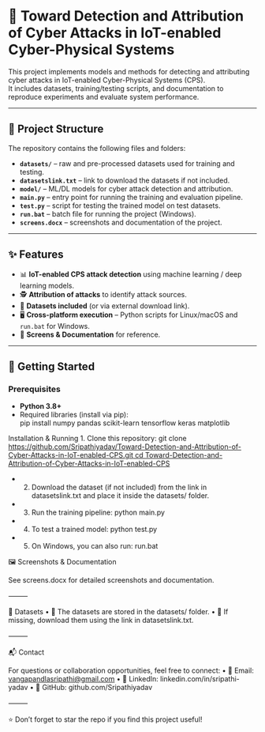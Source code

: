 # 🔐 Toward Detection and Attribution of Cyber Attacks in IoT-enabled Cyber-Physical Systems

This project implements models and methods for detecting and attributing cyber attacks in IoT-enabled Cyber-Physical Systems (CPS).  
It includes datasets, training/testing scripts, and documentation to reproduce experiments and evaluate system performance.  

---

## 📂 Project Structure

The repository contains the following files and folders:

- **`datasets/`** – raw and pre-processed datasets used for training and testing.  
- **`datasetslink.txt`** – link to download the datasets if not included.  
- **`model/`** – ML/DL models for cyber attack detection and attribution.  
- **`main.py`** – entry point for running the training and evaluation pipeline.  
- **`test.py`** – script for testing the trained model on test datasets.  
- **`run.bat`** – batch file for running the project (Windows).  
- **`screens.docx`** – screenshots and documentation of the project.  

---

## ✨ Features

- 📊 **IoT-enabled CPS attack detection** using machine learning / deep learning models.  
- 🕵️ **Attribution of attacks** to identify attack sources.  
- 📁 **Datasets included** (or via external download link).  
- 🖥 **Cross-platform execution** – Python scripts for Linux/macOS and `run.bat` for Windows.  
- 📑 **Screens & Documentation** for reference.  

---

## 🚀 Getting Started

### Prerequisites

- **Python 3.8+**  
- Required libraries (install via pip):  
pip install numpy pandas scikit-learn tensorflow keras matplotlib


Installation & Running
	1.	Clone this repository:
git clone[ https://github.com/Sripathiyadav/Toward-Detection-and-Attribution-of-Cyber-Attacks-in-IoT-enabled-CPS.git
cd Toward-Detection-and-Attribution-of-Cyber-Attacks-in-IoT-enabled-CPS](https://github.com/Sripathiyadav/Toward-Detection-and-Attribution-of-Cyber-Attacks-in-IoT-enabled-Cyber-physical-Systems-.git)
-	2.	Download the dataset (if not included) from the link in datasetslink.txt and place it inside the datasets/ folder.
-	3.	Run the training pipeline:
python main.py
-	4.	To test a trained model:
python test.py
-	5.	On Windows, you can also run:
run.bat

🖼 Screenshots & Documentation

See screens.docx for detailed screenshots and documentation.

⸻

📜 Datasets
	•	📁 The datasets are stored in the datasets/ folder.
	•	🔗 If missing, download them using the link in datasetslink.txt.

⸻

📬 Contact

For questions or collaboration opportunities, feel free to connect:
	•	📧 Email: vangapandlasripathi@gmail.com
	•	💼 LinkedIn: linkedin.com/in/sripathi-yadav
	•	🐙 GitHub: github.com/Sripathiyadav

⸻

⭐ Don’t forget to star the repo if you find this project useful!
